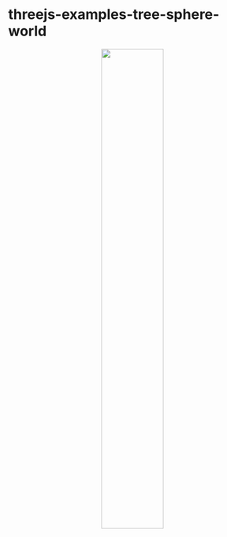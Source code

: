 # threejs-examples-tree-sphere-world


<div align="center">
      <a href="https://www.youtube.com/watch?v=PPqcm1F86uA">
         <img src="https://img.youtube.com/vi/PPqcm1F86uA/0.jpg" style="width:50%;">
      </a>
</div>

